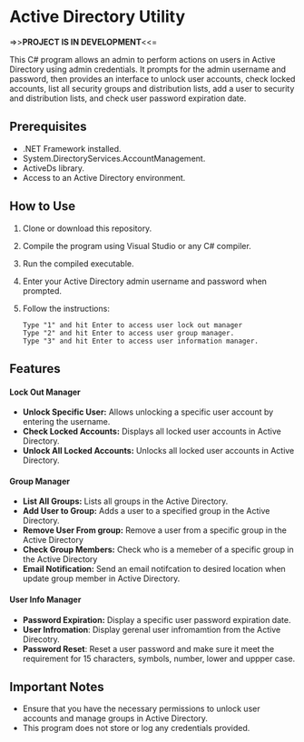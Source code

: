 # Active Directory Utility

 =>>**PROJECT IS IN DEVELOPMENT**<<=

This C# program allows an admin to perform actions on users in Active Directory using admin credentials. It prompts for the admin username and password, then provides an interface to unlock user accounts, check locked accounts, list all security groups and distribution lists, add a user to security and distribution lists, and check user password expiration date.

## Prerequisites

- .NET Framework installed.
- System.DirectoryServices.AccountManagement.
- ActiveDs library.
- Access to an Active Directory environment.

## How to Use

1. Clone or download this repository.
2. Compile the program using Visual Studio or any C# compiler.
3. Run the compiled executable.
4. Enter your Active Directory admin username and password when prompted.
5. Follow the instructions:

    ```
    Type "1" and hit Enter to access user lock out manager 
    Type "2" and hit Enter to access user group manager.
    Type "3" and hit Enter to access user information manager.
    ```
## Features

#### Lock Out Manager
- **Unlock Specific User:** Allows unlocking a specific user account by entering the username.
- **Check Locked Accounts:** Displays all locked user accounts in Active Directory.
- **Unlock All Locked Accounts:** Unlocks all locked user accounts in Active Directory.
#### Group Manager
- **List All Groups:** Lists all groups in the Active Directory.
- **Add User to Group:** Adds a user to a specified group in the Active Directory.
- **Remove User From group:** Remove a user from a specific group in the Active Directory
- **Check Group Members:** Check who is a memeber of a specific group in the Active Directory
- **Email Notification:** Send an email notifcation to desired location when update group member in Active Directory.
#### User Info Manager
- **Password Expiration:** Display a specific user password expiration date.
- **User Infromation**: Display gerenal user infromamtion from the Active Direcotry.
- **Password Reset**: Reset a user password and make sure it meet the requirement for 15 characters, symbols, number, lower and uppper case. 

## Important Notes

- Ensure that you have the necessary permissions to unlock user accounts and manage groups in Active Directory.
- This program does not store or log any credentials provided.
